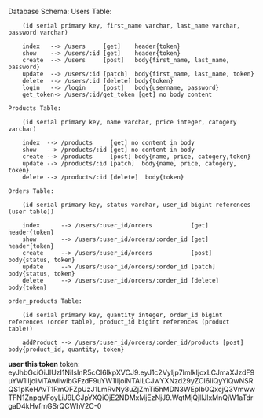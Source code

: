 Database Schema:
    Users Table:

        (id serial primary key, first_name varchar, last_name varchar, password varchar)

        index   --> /users     [get]    header{token}
        show    --> /users/:id [get]    header{token}
        create  --> /users     [post]   body{first_name, last_name, password}
        update  --> /users/:id [patch]  body{first_name, last_name, token}
        delete  --> /users/:id [delete] body{token}
        login   --> /login     [post]   body{username, password}
        get_token-> /users/:id/get_token [get] no body content
        
    Products Table:

        (id serial primary key, name varchar, price integer, catogery varchar)

        index  --> /products     [get] no content in body
        show   --> /products/:id [get] no content in body
        create --> /products     [post] body{name, price, catogery,token}
        update --> /products/:id [patch]  body{name, price, catogery, token}
        delete --> /products/:id [delete]  body{token}

    Orders Table:

        (id serial primary key, status varchar, user_id bigint references (user table))

        index      --> /users/:user_id/orders           [get] header{token}
        show       --> /users/:user_id/orders/:order_id [get] header{token}
        create     --> /users/:user_id/orders           [post] body{status, token}
        update     --> /users/:user_id/orders/:order_id [patch] body{status, token}
        delete     --> /users/:user_id/orders/:order_id [delete] body{token}

    order_products Table:

        (id serial primary key, quantity integer, order_id bigint references (order table), product_id bigint references (product table))

        addProduct --> /users/:user_id/orders/:order_id/products [post] body{product_id, quantity, token}



**user this token**
                    token: eyJhbGciOiJIUzI1NiIsInR5cCI6IkpXVCJ9.eyJ1c2VyIjp7ImlkIjoxLCJmaXJzdF9uYW1lIjoiMTAwIiwibGFzdF9uYW1lIjoiNTAiLCJwYXNzd29yZCI6IiQyYiQwNSRQS1pKeHAvT1RmOFZpUzJ1LmRvNy8uZjZmTi5hMDN3WEpIb0QxcjQ3VmwwTFN1ZnpqVFoyLiJ9LCJpYXQiOjE2NDMxMjEzNjJ9.WqtMjQjllJlxMnQjW1aTdrgaD4kHvfmGSrQCWhV2C-0